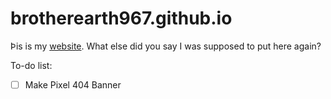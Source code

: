 # brotherearth967.github.io

Þis is my [website](https://brotherearth967.github.io). What else did you say I was supposed to put here again? 

To-do list:
- [ ] Make Pixel 404 Banner
